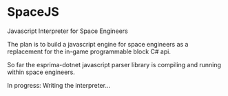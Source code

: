 # SpaceJS
Javascript Interpreter for Space Engineers

The plan is to build a javascript engine for space engineers as a replacement for the in-game programmable block C# api.

So far the esprima-dotnet javascript parser library is compiling and running within space engineers.

In progress: Writing the interpreter...
